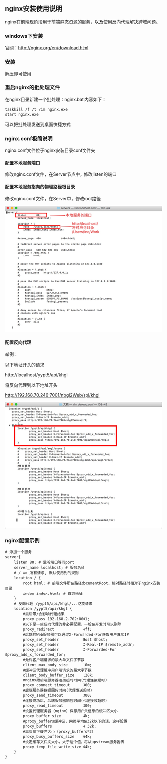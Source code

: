 ## nginx安装使用说明

nginx在前端现阶段用于前端静态资源的服务，以及使用反向代理解决跨域问题。

### windows下安装
官网：http://nginx.org/en/download.html

### 安装
解压即可使用

### 重启nginx的批处理文件
在nginx目录新建一个批处理：nginx.bat
内容如下：
```
taskkill /f /t /im nginx.exe
start nginx.exe
```
可以把批处理发送到桌面快捷方式

### nginx.conf极简说明

nginx.conf文件位于nginx安装目录conf文件夹

#### 配置本地服务端口
修改nginx.conf文件，在Server节点中，修改listen的端口

#### 配置本地服务指向的物理路径根目录
修改nginx.conf文件，在Server中，修改root路径

![ng](images/ng1.jpg)

#### 配置反向代理

举例：

以下地址开头的请求

http://localhost/yypt5/api/khgl

将反向代理到以下地址开头

http://192.168.70.246:7001/nbgl2Web/api/khgl

![ng](images/ng2.jpg)

### nginx配置示例

```
# 添加一个服务
server{
	listen 80; # 监听端口等同port
	server_name localhost; # 服务名称
	# / => 所有请求, 默认使用到的规则
	location / {
		root html; # 前端文件所在路径documentRoot，相对路径时相对于nginx安装目录
		index index.html; # 首页地址
	}
	# 反向代理 /yypt5/api/khgl/...这类请求
	location /yypt5/api/khgl {
		#最后带/会影响代理结果
		proxy_pass 192.168.2.702:8001; 
		#以下是一些反向代理的非必需配置，一般在开发时可以删除
        proxy_redirect             off; 
        #后端的Web服务器可以通过X-Forwarded-For获取用户真实IP
        proxy_set_header           Host $host; 
        proxy_set_header           X-Real-IP $remote_addr; 
        proxy_set_header           X-Forwarded-For $proxy_add_x_forwarded_for; 
		#允许客户端请求的最大单文件字节数
        client_max_body_size       10m; 
		#缓冲区代理缓冲用户端请求的最大字节数
        client_body_buffer_size    128k;
		#nginx跟后端服务器连接超时时间(代理连接超时)		
        proxy_connect_timeout      300; 
		#后端服务器数据回传时间(代理发送超时)
        proxy_send_timeout         300; 
		#连接成功后，后端服务器响应时间(代理接收超时)
        proxy_read_timeout         300;
		#设置代理服务器（nginx）保存用户头信息的缓冲区大小		
        proxy_buffer_size          4k; 
		#proxy_buffers缓冲区，网页平均在32k以下的话，这样设置
        proxy_buffers              4 32k; 
		#高负荷下缓冲大小（proxy_buffers*2）
        proxy_busy_buffers_size    64k; 
		#设定缓存文件夹大小，大于这个值，将从upstream服务器传
        proxy_temp_file_write_size 64k; 
	}
}
```